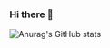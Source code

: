 ### Hi there 👋

![Anurag's GitHub stats](https://github-readme-stats.vercel.app/api?username=GonPedro)

<!--
**GonPedro/GonPedro** is a ✨ _special_ ✨ repository because its `README.md` (this file) appears on your GitHub profile.

Here are some ideas to get you started:

- 🔭 I’m currently working on a discord bot.
- 🌱 I’m currently learning python, and c, c++ next.
- 👯 I’m looking to collaborate on ...
- 🤔 I’m looking for help with ...
- 💬 Ask me about ...
- 📫 How to reach me: ...
- 😄 Pronouns: ...
- ⚡ Fun fact: ...
-->
